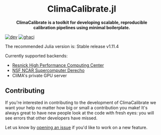 <!-- Title -->
<h1 align="center">
  ClimaCalibrate.jl
</h1>

<!-- description -->
<p align="center">
  <strong>ClimaCalibrate is a toolkit for developing scalable, reproducible
calibration pipelines using minimal boilerplate.</strong>
</p>

[![dev][docs-dev-img]][docs-dev-url]
[![ghaci][gha-ci-img]][gha-ci-url]

[docs-dev-img]: https://img.shields.io/badge/docs-dev-blue.svg
[docs-dev-url]: https://CliMA.github.io/ClimaCalibrate.jl/dev/

[gha-ci-img]: https://github.com/CliMA/ClimaCalibrate.jl/actions/workflows/ci.yml/badge.svg
[gha-ci-url]: https://github.com/CliMA/ClimaCalibrate.jl/actions/workflows/ci.yml

The recommended Julia version is: Stable release v1.11.4

Currently supported backends: 
- [Resnick High Performance Computing Center](https://www.hpc.caltech.edu/)
- [NSF NCAR Supercomputer Derecho](https://ncar-hpc-docs.readthedocs.io/en/latest/compute-systems/derecho/)
- CliMA's private GPU server

## Contributing

If you're interested in contributing to the development of ClimaCalibrate we want your help no matter how big or small a contribution you make! It's always great to have new people look at the code with fresh eyes: you will see errors that other developers have missed.

Let us know by [opening an issue](https://github.com/CliMA/ClimaCalibrate.jl/issues/new) if you'd like to work on a new feature.
